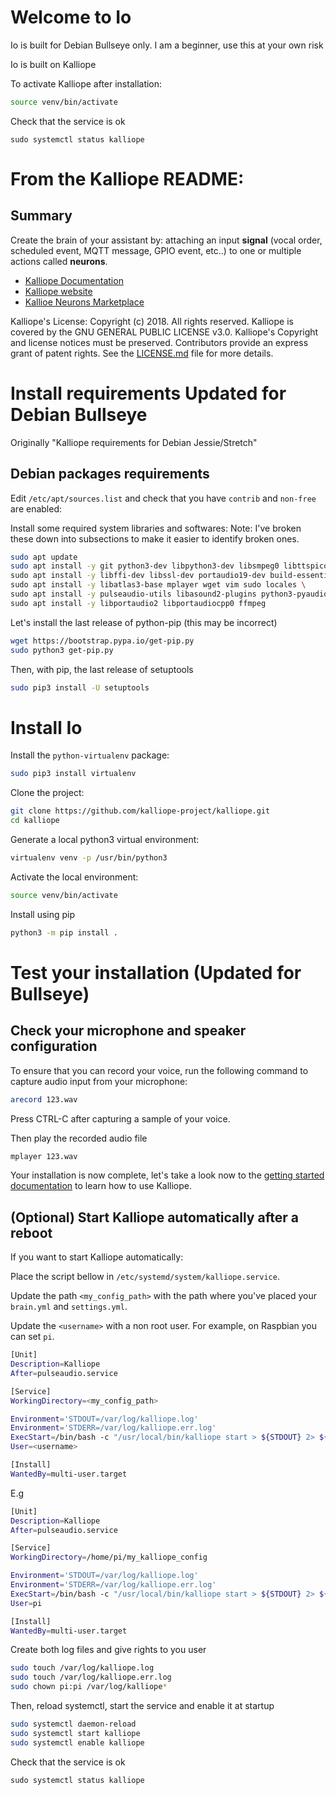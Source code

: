 # Welcome to Io
Io is built for Debian Bullseye only.
I am a beginner, use this at your own risk

Io is built on Kalliope

To activate Kalliope after installation:
```bash
source venv/bin/activate
```

Check that the service is ok
```
sudo systemctl status kalliope
```

# From the Kalliope README:
## Summary
Create the brain of your assistant by:
attaching an input **signal** (vocal order, scheduled event, MQTT message, GPIO event, etc..) to one or multiple actions called **neurons**.
- [Kalliope Documentation](https://kalliope-project.github.io/kalliope/)
- [Kalliope website](https://kalliope-project.github.io/)
- [Kallioe Neurons Marketplace](https://kalliope-project.github.io/neurons_marketplace.html)

Kalliope's License: Copyright (c) 2018. All rights reserved. Kalliope is covered by the  GNU GENERAL PUBLIC LICENSE v3.0. Kalliope's Copyright and license notices must be preserved. Contributors provide an express grant of patent rights. See the [LICENSE.md](LICENSE.md) file for more details.


# Install requirements Updated for Debian Bullseye

Originally "Kalliope requirements for Debian Jessie/Stretch"

## Debian packages requirements

Edit `/etc/apt/sources.list` and check that you have `contrib` and `non-free` are enabled:

Install some required system libraries and softwares:
Note: I've broken these down into subsections to make it easier to identify broken ones.

```bash
sudo apt update
sudo apt install -y git python3-dev libpython3-dev libsmpeg0 libttspico-utils flac \
sudo apt install -y libffi-dev libssl-dev portaudio19-dev build-essential \
sudo apt install -y libatlas3-base mplayer wget vim sudo locales \
sudo apt install -y pulseaudio-utils libasound2-plugins python3-pyaudio libasound2-dev \
sudo apt install -y libportaudio2 libportaudiocpp0 ffmpeg
```

Let's install the last release of python-pip (this may be incorrect)
```bash
wget https://bootstrap.pypa.io/get-pip.py
sudo python3 get-pip.py
```

Then, with pip, the last release of setuptools
```bash
sudo pip3 install -U setuptools
```

# Install Io

Install the `python-virtualenv` package:
```bash
sudo pip3 install virtualenv
```

Clone the project:
```bash
git clone https://github.com/kalliope-project/kalliope.git
cd kalliope
```

Generate a local python3 virtual environment:
```bash
virtualenv venv -p /usr/bin/python3
```

Activate the local environment:
```bash
source venv/bin/activate
```

Install using pip
```bash
python3 -m pip install .
```

# Test your installation (Updated for Bullseye)

## Check your microphone and speaker configuration

To ensure that you can record your voice, run the following command to capture audio input from your microphone:
```bash
arecord 123.wav
```

Press CTRL-C after capturing a sample of your voice.

Then play the recorded audio file
```bash
mplayer 123.wav
```

Your installation is now complete, let's take a look now to the [getting started documentation](../getting-started.md) to learn how to use Kalliope.

## (Optional) Start Kalliope automatically after a reboot

If you want to start Kalliope automatically:

Place the script bellow in `/etc/systemd/system/kalliope.service`.

Update the path `<my_config_path>` with the path where you've placed your `brain.yml` and `settings.yml`.

Update the `<username>` with a non root user. For example, on Raspbian you can set `pi`.

```bash
[Unit]
Description=Kalliope
After=pulseaudio.service

[Service]
WorkingDirectory=<my_config_path>

Environment='STDOUT=/var/log/kalliope.log'
Environment='STDERR=/var/log/kalliope.err.log'
ExecStart=/bin/bash -c "/usr/local/bin/kalliope start > ${STDOUT} 2> ${STDERR}"
User=<username>

[Install]
WantedBy=multi-user.target
```

E.g
```bash
[Unit]
Description=Kalliope
After=pulseaudio.service

[Service]
WorkingDirectory=/home/pi/my_kalliope_config

Environment='STDOUT=/var/log/kalliope.log'
Environment='STDERR=/var/log/kalliope.err.log'
ExecStart=/bin/bash -c "/usr/local/bin/kalliope start > ${STDOUT} 2> ${STDERR}"
User=pi

[Install]
WantedBy=multi-user.target
```

Create both log files and give rights to you user
```bash
sudo touch /var/log/kalliope.log
sudo touch /var/log/kalliope.err.log
sudo chown pi:pi /var/log/kalliope*
```

Then, reload systemctl, start the service and enable it at startup
```bash
sudo systemctl daemon-reload
sudo systemctl start kalliope
sudo systemctl enable kalliope
```

Check that the service is ok
```
sudo systemctl status kalliope
```
